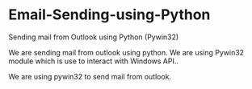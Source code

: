 # Email-Sending-using-Python
Sending mail from Outlook using Python (Pywin32)

We are sending mail from outlook using python. 
We are using Pywin32 module which is use to interact with Windows API..

We are using pywin32 to send mail from outlook.

